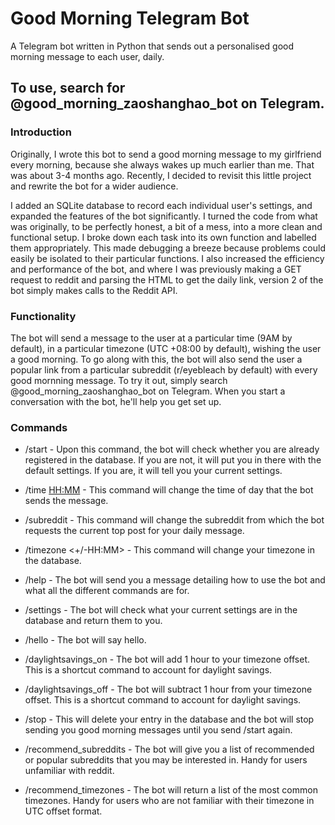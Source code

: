 # Good Morning Telegram Bot

A Telegram bot written in Python that sends out a personalised good morning message to each user, daily.

## To use, search for @good_morning_zaoshanghao_bot on Telegram.


### Introduction

Originally, I wrote this bot to send a good morning message to my girlfriend every morning, because she always wakes up
much earlier than me.
That was about 3-4 months ago. Recently, I decided to revisit this little project and rewrite the bot for a wider audience.

I added an SQLite database to record each individual user's settings, and expanded the features of the bot significantly.
I turned the code from what was originally, to be perfectly honest, a bit of a mess, into a more clean and functional setup.
I broke down each task into its own function and labelled them appropriately. This made debugging a breeze because problems could 
easily be isolated to their particular functions. I also increased the efficiency and performance of the bot, and where I was previously
making a GET request to reddit and parsing the HTML to get the daily link, version 2 of the bot simply makes calls to the Reddit API.


### Functionality

The bot will send a message to the user at a particular time (9AM by default), in a particular timezone (UTC +08:00 by default), 
wishing the user a good morning. To go along with this, the bot will also send the user a popular link from a particular subreddit
(r/eyebleach by default) with every good mornning message. To try it out, simply search @good_morning_zaoshanghao_bot on Telegram.
When you start a conversation with the bot, he'll help you get set up.

### Commands

* /start - Upon this command, the bot will check whether you are already registered in the database. If you are not, it will 
put you in there with the default settings. If you are, it will tell you your current settings.

* /time <HH:MM> - This command will change the time of day that the bot sends the message.

* /subreddit <subreddit> - This command will change the subreddit from which the bot requests the current top post for your daily
message.

* /timezone <+/-HH:MM> - This command will change your timezone in the database.

* /help - The bot will send you a message detailing how to use the bot and what all the different commands are for.

* /settings - The bot will check what your current settings are in the database and return them to you.

* /hello - The bot will say hello.

* /daylightsavings_on - The bot will add 1 hour to your timezone offset. This is a shortcut command to account for daylight savings.

* /daylightsavings_off - The bot will subtract 1 hour from your timezone offset. This is a shortcut command to account for daylight savings.

* /stop - This will delete your entry in the database and the bot will stop sending you good morning messages until you send /start again.

* /recommend_subreddits - The bot will give you a list of recommended or popular subreddits that you may be interested in. Handy for users unfamiliar with reddit.

* /recommend_timezones - The bot will return a list of the most common timezones. Handy for users who are not familiar with their timezone in UTC offset format.



